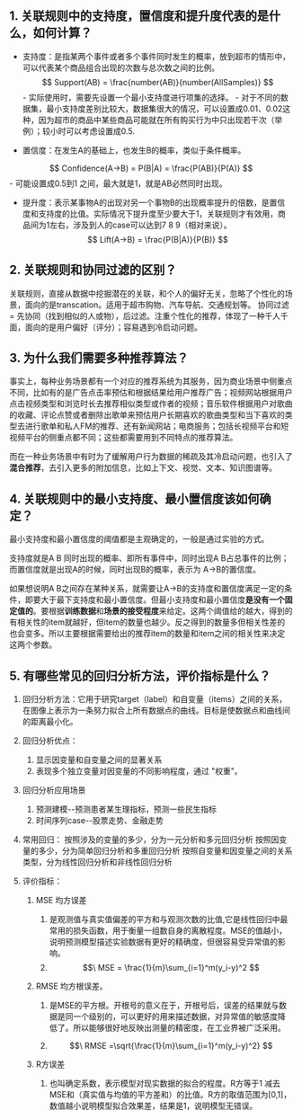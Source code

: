    
## 1. 关联规则中的支持度，置信度和提升度代表的是什么，如何计算？
- 支持度：是指某两个事件或者多个事件同时发生的概率，放到超市的情形中，可以代表某个商品组合出现的次数与总次数之间的比例。
   $$ Support(AB) =  \frac{number(AB)}{number(AllSamples)} $$
       - 实际使用时，需要先设置一个最小支持度进行项集的选择。
       - 对于不同的数据集，最小支持度差别比较大，数据集很大的情况，可以设置成0.01、0.02这种，因为超市的商品中某些商品可能就在所有购买行为中只出现若干次（举例）；较小时可以考虑设置成0.5.
  
 - 置信度：在发生A的基础上，也发生B的概率，类似于条件概率。
  
$$ Confidence(A->B) = P(B|A)  = \frac{P(AB)}{P(A)} $$
         - 可能设置成0.5到1 之间，最大就是1，就是AB必然同时出现。

- 提升度：表示某事物A的出现对另一个事物B的出现概率提升的倍数，是置信度和支持度的比值。实际情况下提升度至少要大于1，关联规则才有效用，商品间为1左右，涉及到人的case可以达到7 8 9（相对来说）。
$$ Lift(A->B) = \frac{P(B|A)}{P(B)} $$


## 2. 关联规则和协同过滤的区别？    

关联规则，直接从数据中挖掘潜在的关联，和个人的偏好无关，忽略了个性化的场景，面向的是transcation。适用于超市购物、汽车导航、交通规划等。
协同过滤 = 先协同（找到相似的人或物），后过滤。注重个性化的推荐，体现了一种千人千面，面向的是用户偏好（评分）；容易遇到冷启动问题。

## 3. 为什么我们需要多种推荐算法？
事实上，每种业务场景都有一个对应的推荐系统为其服务，因为商业场景中侧重点不同，比如有的是广告点击率预估和根据结果给用户推荐广告；视频网站根据用户点击视频类型和浏览时长去推荐相似类型或作者的视频；音乐软件根据用户对歌曲的收藏、评论点赞或者删除出歌单来预估用户长期喜欢的歌曲类型和当下喜欢的类型去进行歌单和私人FM的推荐、还有新闻网站；电商服务；包括长视频平台和短视频平台的侧重点都不同；这些都需要用到不同特点的推荐算法。

而在一种业务场景中有时为了缓解用户行为数据的稀疏及其冷启动问题，也引入了**混合推荐**，去引入更多的附加信息，比如上下文、视觉、文本、知识图谱等。


## 4. 关联规则中的最小支持度、最小置信度该如何确定？

最小支持度和最小置信度的阈值都是主观确定的，一般是通过实验的方式。

支持度就是A B 同时出现的概率、即所有事件中，同时出现A B占总事件的比例；而置信度就是出现A的时候，同时出现B的概率，表示为 A->B的置信度。

如果想说明A B之间存在某种关系，就需要让A->B的支持度和置信度满足一定的条件，即要大于最下支持度和最小置信度。但最小支持度和最小置信度**是没有一个固定值的**。要根据**训练数据**和**场景的接受程度**来给定。这两个阈值给的越大，得到的有相关性的item就越好，但item的数量也越少。反之得到的数量多但相关性差的也会变多。所以主要根据需要给出的推荐item的数量和item之间的相关性来决定这两个参数。

## 5. 有哪些常见的回归分析方法，评价指标是什么？

1. 回归分析方法：它用于研究target（label）和自变量（items）之间的关系，在图像上表示为一条努力拟合上所有数据点的曲线。目标是使数据点和曲线间的距离最小化。
2. 回归分析优点：
   1. 显示因变量和自变量之间的显著关系
   2. 表现多个独立变量对因变量的不同影响程度，通过 "权重"。
3. 回归分析应用场景
   1. 预测建模--预测患者某生理指标，预测一些民生指标
   2. 时间序列case--股票走势、金融走势

4. 常用回归：
   按照涉及的变量的多少，分为一元分析和多元回归分析
    按照因变量的多少，分为简单回归分析和多重回归分析
    按照自变量和因变量之间的关系类型，分为线性回归分析和非线性回归分析

5. 评价指标：
   1. MSE 均方误差
      1. 是观测值与真实值偏差的平方和与观测次数的比值,它是线性回归中最常用的损失函数，用于衡量一组数自身的离散程度。MSE的值越小，说明预测模型描述实验数据有更好的精确度，但很容易受异常值的影响。
      2. 
            $$\ MSE = \frac{1}{m}\sum_{i=1}^m(y_i-y)^2   $$
    1. RMSE 均方根误差。
       1. 是MSE的平方根。开根号的意义在于，开根号后，误差的结果就与数据是同一个级别的，可以更好的用来描述数据，对异常值的敏感度降低了。所以能够很好地反映出测量的精密度，在工业界被广泛采用。
   

       2. $$\ RMSE =\sqrt{\frac{1}{m}\sum_{i=1}^m(y_i-y)^2}   $$

    2. R方误差
       1. 也叫确定系数，表示模型对现实数据的拟合的程度。R方等于1 减去 MSE和（真实值与均值的平方差和）的比值。R方的取值范围为[0,1]，数值越小说明模型拟合效果差，结果是1，说明模型无错误。




